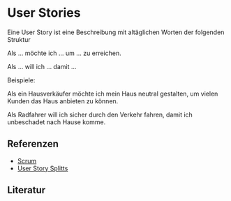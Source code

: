 # User Stories

Eine User Story ist eine Beschreibung mit altäglichen Worten der folgenden Struktur

Als ...
möchte ich ...
um ... zu erreichen.

Als ...
will ich ...
damit ...

Beispiele:

Als ein Hausverkäufer
möchte ich mein Haus neutral gestalten,
um vielen Kunden das Haus anbieten zu können.

Als Radfahrer
will ich sicher durch den Verkehr fahren,
damit ich unbeschadet nach Hause komme.

## Referenzen
- [Scrum](dj7m.md)
- [User Story Splitts](wbd4.md)

## Literatur
